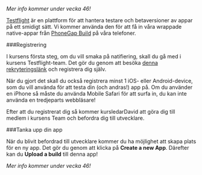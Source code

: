 *Mer info kommer under vecka 46!*

[Testflight](http://testflightapp.com) är en plattform för att hantera testare och betaversioner av appar på ett smidigt sätt. Vi kommer använda den för att få in våra wrappade native-appar från [PhoneGap Build]() på våra telefoner.


###Registrering

I kursens första steg, om du vill smaka på natifiering, skall du gå med i kursens Testflight-team. Det gör du genom att besöka [denna rekryteringslänk](http://tflig.ht/17UbuKy) och registrera dig själv.

När du gjort det skall du också registrera minst 1 iOS- eller Android-device, som du vill använda för att testa din (och andras!) app på. Om du använder en iPhone så måste du använda Mobile Safari för att surfa in, du kan inte använda en tredjeparts webbläsare!

Efter att du registrerat dig så kommer kursledarDavid att göra dig till medlem i kursens Team och befordra dig till utvecklare.

###Tanka upp din app

När du blivit befordrad till utvecklare kommer du ha möjlighet att skapa plats för en ny app. Det gör du genom att klicka på **Create a new App**. Därefter kan du **Upload a build** till denna app!


*Mer info kommer under vecka 46!*